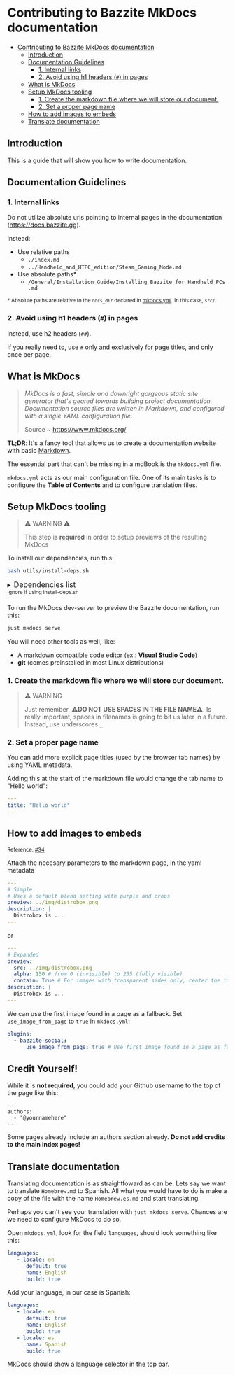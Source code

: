 # Contributing to Bazzite MkDocs documentation

- [Contributing to Bazzite MkDocs documentation](#contributing-to-bazzite-mkdocs-documentation)
  - [Introduction](#introduction)
  - [Documentation Guidelines](#documentation-guidelines)
    - [1. Internal links](#1-internal-links)
    - [2. Avoid using h1 headers (`#`) in pages](#2-avoid-using-h1-headers--in-pages)
  - [What is MkDocs](#what-is-mkdocs)
  - [Setup MkDocs tooling](#setup-mkdocs-tooling)
    - [1. Create the markdown file where we will store our document.](#1-create-the-markdown-file-where-we-will-store-our-document)
    - [2. Set a proper page name](#2-set-a-proper-page-name)
  - [How to add images to embeds](#how-to-add-images-to-embeds)
  - [Translate documentation](#translate-documentation)

## Introduction

This is a guide that will show you how to write documentation.

## Documentation Guidelines

### 1. Internal links

Do not utilize absolute urls pointing to internal pages in the documentation (https://docs.bazzite.gg).

Instead:

- Use relative paths
  - `./index.md`
  - `../Handheld_and_HTPC_edition/Steam_Gaming_Mode.md`
- Use absolute paths\*
  - `/General/Installation_Guide/Installing_Bazzite_for_Handheld_PCs.md`

<small>\* Absolute paths are relative to the `docs_dir` declared in [mkdocs.yml](./mkdocs.yml). In this case, `src/`.</small>

### 2. Avoid using h1 headers (`#`) in pages

Instead, use h2 headers (`##`).

If you really need to, use `#` only and exclusively for page titles, and only once per page.

## What is MkDocs

> _MkDocs is a fast, simple and downright gorgeous static site generator that's geared towards building project documentation. Documentation source files are written in Markdown, and configured with a single YAML configuration file._
>
> Source ~ https://www.mkdocs.org/

**TL;DR**: It's a fancy tool that allows us to create a documentation website with basic [Markdown](https://commonmark.org/help/).

The essential part that can't be missing in a mdBook is the `mkdocs.yml` file.

`mkdocs.yml` acts as our main configuration file. One of its main tasks is to configure the **Table of Contents** and to configure translation files.

## Setup MkDocs tooling

> ⚠️ WARNING ⚠️
>
> This step is **required** in order to setup previews of the resulting MkDocs

To install our dependencies, run this:

```sh
bash utils/install-deps.sh
```

<details>
<summary>
<big>Dependencies list</big><br>
<sup>Ignore if using install-deps.sh</sup>
</summary>

- [uv](https://docs.astral.sh/uv/) (can be installed with Homebrew)
- [Just](https://just.systems/man/en/) (preinstalled in all [Universal Blue](https://universal-blue.org/) images)

</details>

To run the MkDocs dev-server to preview the Bazzite documentation, run this:

```sh
just mkdocs serve
```

You will need other tools as well, like:

- A markdown compatible code editor (ex.: **Visual Studio Code**)
- **git** (comes preinstalled in most Linux distributions)

### 1. Create the markdown file where we will store our document.

> ⚠️ WARNING
>
> Just remember, ⚠️**DO NOT USE SPACES IN THE FILE NAME**⚠️. Is really important, spaces in filenames is going to bit us later in a future.
> Instead, use underscores `_`

### 2. Set a proper page name

You can add more explicit page titles (used by the browser tab names) by using YAML metadata.

Adding this at the start of the markdown file would change the tab name to "Hello world":

```yaml
---
title: "Hello world"
---
```

## How to add images to embeds

<small>Reference: [#34](https://github.com/KyleGospo/docs.bazzite.gg/pull/34#issue-2600324288)</small>

Attach the necesary parameters to the markdown page, in the yaml metadata

```yaml
---
# Simple
# Uses a default blend setting with purple and crops
preview: ../img/distrobox.png
description: |
  Distrobox is ...
---
```

or

```yaml
---
# Expanded
preview:
  src: ../img/distrobox.png
  alpha: 150 # from 0 (invisible) to 255 (fully visible)
  contain: True # For images with transparent sides only, center the image without cropping
description: |
  Distrobox is ...
---
```

We can use the first image found in a page as a fallback.
Set `use_image_from_page` to `true` in `mkdocs.yml`:

```yaml
plugins:
  - bazzite-social:
      use_image_from_page: true # Use first image found in a page as fallback
```

## Credit Yourself!

While it is **not required**, you could add your Github username to the top of the page like this:

```
---
authors:
  - "@yournamehere"
---
```

Some pages already include an authors section already.  **Do not add credits to the main index pages!**

## Translate documentation

Translating documentation is as straightfoward as can be.
Lets say we want to translate `Homebrew.md` to Spanish. All what you would have to do is make a copy of the file with the name `Homebrew.es.md` and start translating.

Perhaps you can't see your translation with `just mkdocs serve`.
Chances are we need to configure MkDocs to do so.

Open `mkdocs.yml`, look for the field `languages`, should look something like this:

```yaml
languages:
   - locale: en
      default: true
      name: English
      build: true
```

Add your language, in our case is Spanish:

```yaml
languages:
   - locale: en
      default: true
      name: English
      build: true
   - locale: es
      name: Spanish
      build: true
```

MkDocs should show a language selector in the top bar.
